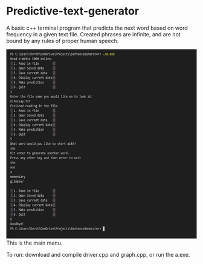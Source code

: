 # Predictive-text-generator
A basic c++ terminal program that predicts the next word based on word frequency in a given text file. Created phrases are infinite, and are not bound by any rules of proper human speech. 

<img src="https://github.com/DorotheaF/Predictive-text-generator/blob/master/SentTerminal.JPG" height="500">
This is the main menu.


To run: download and compile driver.cpp and graph.cpp, or run the a.exe.
